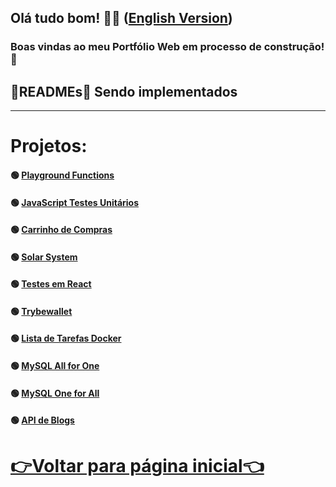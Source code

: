 <h2>Olá tudo bom! 👋🤓 (<a href="https://github.com/PFonsecaFV/PFonsecaFV.github.io/blob/main/README_EN.md">English Version</a>)</h2> 

### Boas vindas ao meu Portfólio Web em processo de construção! 🚧

## 🚧READMEs🚧 Sendo implementados
 
---
 
# Projetos:

#### 🟢 [Playground Functions](https://github.com/PFonsecaFV?tab=repositories#:~:text=project%2Dplayground%2Dfunctions)
#### 🟢 [JavaScript Testes Unitários](https://github.com/PFonsecaFV/project-js-unit-tests)
#### 🟢 [Carrinho de Compras](https://github.com/PFonsecaFV/project-shopping-cart)
#### 🟢 [Solar System](https://github.com/PFonsecaFV/project-solar-system)
#### 🟢 [Testes em React](https://github.com/PFonsecaFV/project-react-testing-library)
#### 🟢 [Trybewallet](https://github.com/PFonsecaFV/project-trybewallet)
#### 🟢 [Lista de Tarefas Docker](https://github.com/PFonsecaFV/project-docker-todo-list)
#### 🟢 [MySQL All for One](https://github.com/PFonsecaFV/project-mysql-all-for-one)
#### 🟢 [MySQL One for All](https://github.com/PFonsecaFV/project-mysql-one-for-all)
#### 🟢 [API de Blogs](https://github.com/PFonsecaFV/project-blogs-api)

# [👉Voltar para página inicial👈](https://github.com/PFonsecaFV)
